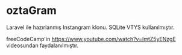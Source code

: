 # oztaGram
Laravel ile hazırlanmış Instangram klonu. 
SQLite VTYS kullanılmıştır.

freeCodeCamp'in https://www.youtube.com/watch?v=ImtZ5yENzgE videosundan faydalanılmıştır.
